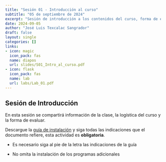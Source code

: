 ```yaml
---
title: "Sesión 01 - Introducción al curso"
subtitle: "05 de septiembre de 2024"
excerpt: "Sesión de introducción a los contenidos del curso, forma de evaluación y consideraciones generales."
date: 2024-09-05
author: "José Luis Texcalac Sangrador"
draft: false
layout: single
categories: []
links:
- icon: magic
  icon_pack: fas
  name: diapos
  url: slides/S01_Intro_al_curso.pdf
- icon: flask
  icon_pack: fas
  name: lab
  url: labs/Lab_01.pdf
---
```


## Sesión de Introducción

En esta sesión se compartirá información de la clase, la logística del curso y la forma de evaluar.

Descargue la [guía de instalación](/files/Instalar_R_y_RStudio.pdf) y siga todas las indicaciones que el documento refiere, esta actividad es **obligatoria**.

-   Es necesario siga al pie de la letra las indicaciones de la guía

-   No omita la instalación de los programas adicionales
